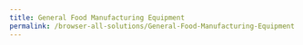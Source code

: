 ```yaml
---
title: General Food Manufacturing Equipment
permalink: /browser-all-solutions/General-Food-Manufacturing-Equipment
---
```


